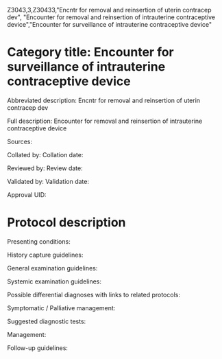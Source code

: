 Z3043,3,Z30433,"Encntr for removal and reinsertion of uterin contracep dev", "Encounter for removal and reinsertion of intrauterine contraceptive device","Encounter for surveillance of intrauterine contraceptive device"
# Category title: Encounter for surveillance of intrauterine contraceptive device

Abbreviated description: Encntr for removal and reinsertion of uterin contracep dev

Full description: Encounter for removal and reinsertion of intrauterine contraceptive device

Sources:

Collated by:
Collation date:

Reviewed by:
Review date:

Validated by:
Validation date:

Approval UID:

# Protocol description

Presenting conditions:

History capture guidelines:

General examination guidelines:

Systemic examination guidelines:

Possible differential diagnoses with links to related protocols:

Symptomatic / Palliative management:

Suggested diagnostic tests:

Management:

Follow-up guidelines:
